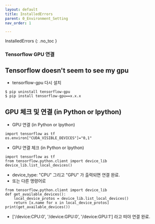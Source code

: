 ```yaml
---
layout: default
title: InstalledErrors
parent: 0_Environment_Setting
nav_order: 1

---
```


 InstalledErrors
{: .no_toc }

### Tensorflow GPU 연결

## Tensorflow doesn't seem to see my gpu

- tensorflow-gpu 다시 설치

```
$ pip uninstall tensorflow-gpu
$ pip install tensorflow-gpu==x.x.x
```

## GPU 체크 및 연결 (in Python or Ipython)

- GPU 연결 (in Python or Ipython)

```
import tensorflow as tf
os.environ["CUDA_VISIBLE_DEVICES"]="0,1"

```

- GPU 연결 체크 (in Python or Ipython)

```
import tensorflow as tf
from tensorflow.python.client import device_lib
device_lib.list_local_devices()
```

- device_type: "CPU" 그리고 "GPU" 가 출력되면 연결 완료. 
- 또는 다른 명령어로

```
from tensorflow.python.client import device_lib
def get_available_devices():
    local_device_protos = device_lib.list_local_devices()
    return [x.name for x in local_device_protos]
print(get_available_devices())
```

- ['/device:CPU:0', '/device:GPU:0', '/device:GPU:1'] 라고 떠야 연결 완료.







